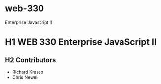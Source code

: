 # web-330
Enterprise Javascript II

# H1 WEB 330 Enterprise JavaScript II
## H2 Contributors
* Richard Krasso
* Chris Newell
